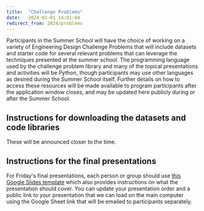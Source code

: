 ```yaml
---
title:  "Challenge Problems"
date:   2024-01-01 14:01:04
redirect_from: 2024/problems
---
```


Participants in the Summer School will have the choice of working on a variety of Engineering Design Challenge Problems that will include datasets and starter code for several relevant problems that can leverage the techniques presented at the summer school. The programming language used by the challenge problem library and many of the topical presentations and activities will be Python, though participants may use other languages as desired during the Summer School itself. Further details on how to access these resources will be made available to program participants after the application window closes, and may be updated here publicly during or after the Summer School.

## Instructions for downloading the datasets and code libraries

These will be announced closer to the time.

## Instructions for the final presentations

For Friday's final presentations, each person or group should use [this Google Slides template](https://docs.google.com/presentation/d/1khg4wwYYWgF6_WJAS6rvltBhdBt7NKUJttYJ0uyhMXM/edit?usp=sharing) which also provides instructions on what the presentation should cover. You can update your presentation order and a public link to your presentation that we can load on the main computer using the Google Sheet link that will be emailed to participants separately.
